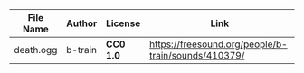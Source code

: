 | File Name        | Author   | License   | Link                            |
|------------------|----------|-----------|---------------------------------|
| death.ogg | b-train | **CC0 1.0** | https://freesound.org/people/b-train/sounds/410379/ |